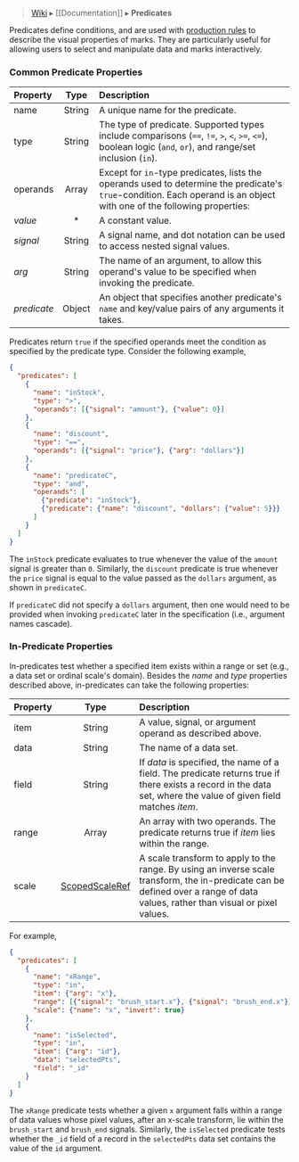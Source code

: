 > [Wiki](Home) ▸ [[Documentation]] ▸ **Predicates**

Predicates define conditions, and are used with [production rules](Marks#production-rules) to describe the visual properties of marks. They are particularly useful for allowing users to select and manipulate data and marks interactively. 

### Common Predicate Properties

| Property      | Type          | Description    |
| :------------ |:-------------:| :------------- |
| name          | String        | A unique name for the predicate. |
| type          | String        | The type of predicate. Supported types include comparisons (`==`, `!=`, `>`, `<`, `>=`, `<=`), boolean logic (`and`, `or`), and range/set inclusion (`in`).|
| operands      | Array<Objects>| Except for `in`-type predicates, lists the operands used to determine the predicate's `true`-condition. Each operand is an object with one of the following properties:|
| _value_       | *             | A constant value.|
| _signal_      | String        | A signal name, and dot notation can be used to access nested signal values.| 
| _arg_         | String        | The name of an argument, to allow this operand's value to be specified when invoking the predicate.|
| _predicate_   | Object        | An object that specifies another predicate's `name` and key/value pairs of any arguments it takes.| 

Predicates return `true` if the specified operands meet the condition as specified by the predicate type. Consider the following example,
```json
{
  "predicates": [
    {
      "name": "inStock",
      "type": ">",
      "operands": [{"signal": "amount"}, {"value": 0}]
    },
    {
      "name": "discount",
      "type": "==",
      "operands": [{"signal": "price"}, {"arg": "dollars"}]
    },
    {
      "name": "predicateC",
      "type": "and",
      "operands": [
        {"predicate": "inStock"}, 
        {"predicate": {"name": "discount", "dollars": {"value": 5}}}
      ]
    }
  ]
}
```
The `inStock` predicate evaluates to true whenever the value of the `amount` signal is greater than `0`. Similarly, the `discount` predicate is true whenever the `price` signal is equal to the value passed as the `dollars` argument, as shown in `predicateC`. 

If `predicateC` did not specify a `dollars` argument, then one would need to be provided when invoking `predicateC` later in the specification (i.e., argument names cascade).

### In-Predicate Properties

In-predicates test whether a specified item exists within a range or set (e.g., a data set or ordinal scale's domain). Besides the _name_ and _type_ properties described above, in-predicates can take the following properties:

| Property      | Type          | Description    |
| :------------ |:-------------:| :------------- |
| item          | String        | A value, signal, or argument operand as described above.|  
| data          | String        | The name of a data set.|
| field         | String        | If _data_ is specified, the name of a field. The predicate returns true if there exists a record in the data set, where the value of given field matches _item_.| 
| range         | Array<Operands>| An array with two operands. The predicate returns true if _item_ lies within the range.|
| scale         | [ScopedScaleRef](Signals#scoped-scale-reference)  | A scale transform to apply to the range. By using an inverse scale transform, the in-predicate can be defined over a range of data values, rather than visual or pixel values.| 

For example, 
```json
{
  "predicates": [
    {
      "name": "xRange",
      "type": "in",
      "item": {"arg": "x"},
      "range": [{"signal": "brush_start.x"}, {"signal": "brush_end.x"}],
      "scale": {"name": "x", "invert": true}
    },
    {
      "name": "isSelected",
      "type": "in",
      "item": {"arg": "id"},
      "data": "selectedPts",
      "field": "_id"
    }
  ]
}
```

The `xRange` predicate tests whether a given `x` argument falls within a range of data values whose pixel values, after an x-scale transform, lie within the `brush_start` and `brush_end` signals. Similarly, the `isSelected` predicate tests whether the `_id` field of a record in the `selectedPts` data set contains the value of the `id` argument.
